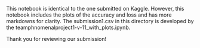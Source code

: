 This notebook is identical to the one submitted on Kaggle. However, this notebook includes the plots of the accuracy and loss and has more markdowns for clarity. 
The submission1.csv in this directory is developed by the teamphnomenalproject1-v-11_with_plots.ipynb.

Thank you for reviewing our submission!

